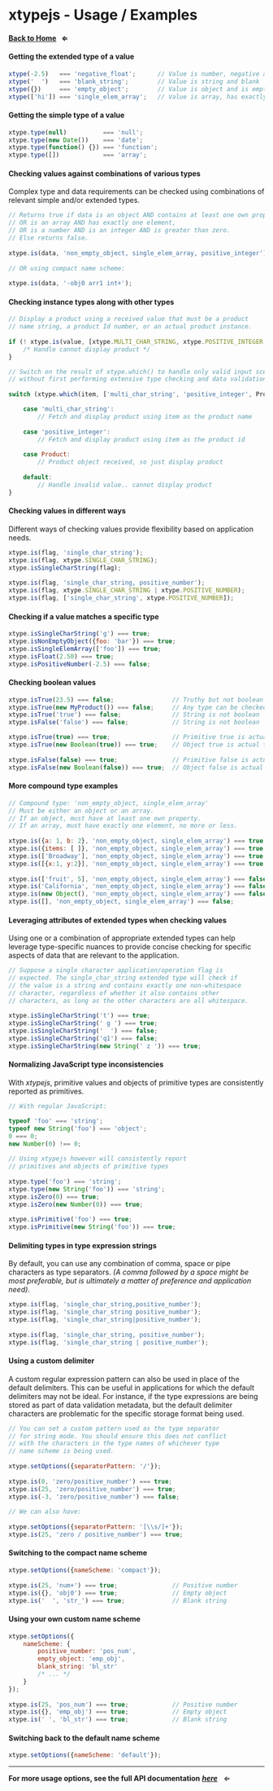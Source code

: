 # xtypejs - Usage / Examples

#### [Back to Home](//github.com/lucono/xtypejs) &nbsp; &lArr;


#### Getting the extended type of a value

```js
xtype(-2.5)   === 'negative_float';      // Value is number, negative and float
xtype('  ')   === 'blank_string';        // Value is string and blank
xtype({})     === 'empty_object';        // Value is object and is empty
xtype(['hi']) === 'single_elem_array';   // Value is array, has exactly one element
```

#### Getting the simple type of a value

```js
xtype.type(null)          === 'null';
xtype.type(new Date())    === 'date';
xtype.type(function() {}) === 'function';
xtype.type([])            === 'array';
```

#### Checking values against combinations of various types

Complex type and data requirements can be checked using combinations of relevant simple and/or extended types.

```js
// Returns true if data is an object AND contains at least one own property,
// OR is an array AND has exactly one element, 
// OR is a number AND is an integer AND is greater than zero.
// Else returns false.
    
xtype.is(data, 'non_empty_object, single_elem_array, positive_integer');
    
// OR using compact name scheme:
    
xtype.is(data, '-obj0 arr1 int+');
```

#### Checking instance types along with other types
  
```js
// Display a product using a received value that must be a product
// name string, a product Id number, or an actual product instance.
    
if (! xtype.is(value, [xtype.MULTI_CHAR_STRING, xtype.POSITIVE_INTEGER, Product])) {
    /* Handle cannot display product */
}
```
  
```js
// Switch on the result of xtype.which() to handle only valid input scenarios
// without first performing extensive type checking and data validations.
    
switch (xtype.which(item, ['multi_char_string', 'positive_integer', Product])) {

    case 'multi_char_string':
        // Fetch and display product using item as the product name
        
    case 'positive_integer':
        // Fetch and display product using item as the product id
        
    case Product:
        // Product object received, so just display product
        
    default:
        // Handle invalid value.. cannot display product
}
```

#### Checking values in different ways

Different ways of checking values provide flexibility based on application needs.
  
```js
xtype.is(flag, 'single_char_string');
xtype.is(flag, xtype.SINGLE_CHAR_STRING);
xtype.isSingleCharString(flag);
    
xtype.is(flag, 'single_char_string, positive_number');
xtype.is(flag, xtype.SINGLE_CHAR_STRING | xtype.POSITIVE_NUMBER);
xtype.is(flag, ['single_char_string', xtype.POSITIVE_NUMBER]);
``` 

#### Checking if a value matches a specific type
  
```js
xtype.isSingleCharString('g') === true;
xtype.isNonEmptyObject({foo: 'bar'}) === true;
xtype.isSingleElemArray(['foo']) === true;
xtype.isFloat(2.50) === true;
xtype.isPositiveNumber(-2.5) === false;
``` 

#### Checking boolean values
  
```js
xtype.isTrue(23.5) === false;                // Truthy but not boolean
xtype.isTrue(new MyProduct()) === false;     // Any type can be checked
xtype.isTrue('true') === false;              // String is not boolean
xtype.isFalse('false') === false;            // String is not boolean

xtype.isTrue(true) === true;                 // Primitive true is actual true
xtype.isTrue(new Boolean(true)) === true;    // Object true is actual true
        
xtype.isFalse(false) === true;               // Primitive false is actual false
xtype.isFalse(new Boolean(false)) === true;  // Object false is actual false
```

#### More compound type examples
  
```js
// Compound type: 'non_empty_object, single_elem_array'
// Must be either an object or an array.
// If an object, must have at least one own property.
// If an array, must have exactly one element, no more or less.
    
xtype.is({a: 1, b: 2}, 'non_empty_object, single_elem_array') === true;
xtype.is({items: [ ]}, 'non_empty_object, single_elem_array') === true;
xtype.is(['Broadway'], 'non_empty_object, single_elem_array') === true;
xtype.is([{x:1, y:2}], 'non_empty_object, single_elem_array') === true;
    
xtype.is(['fruit', 5], 'non_empty_object, single_elem_array') === false;
xtype.is('California', 'non_empty_object, single_elem_array') === false;
xtype.is(new Object(), 'non_empty_object, single_elem_array') === false;
xtype.is([], 'non_empty_object, single_elem_array') === false;
```

#### Leveraging attributes of extended types when checking values

Using one or a combination of appropriate extended types can help leverage type-specific nuances to provide concise checking for specific aspects of data that are relevant to the application.
  
```js
// Suppose a single character application/operation flag is 
// expected. The single_char_string extended type will check if
// the value is a string and contains exactly one non-whitespace 
// character, regardless of whether it also contains other 
// characters, as long as the other characters are all whitespace.
    
xtype.isSingleCharString('t') === true;
xtype.isSingleCharString(' g ') === true;
xtype.isSingleCharString('  ') === false;
xtype.isSingleCharString('q1') === false;
xtype.isSingleCharString(new String(' z ')) === true;
```

#### Normalizing JavaScript type inconsistencies

With *xtypejs*, primitive values and objects of primitive types are consistently reported as primitives.
  
```js
// With regular JavaScript:

typeof 'foo' === 'string';
typeof new String('foo') === 'object';
0 === 0;
new Number(0) !== 0;
    
// Using xtypejs however will consistently report
// primitives and objects of primitive types
    
xtype.type('foo') === 'string';
xtype.type(new String('foo')) === 'string';
xtype.isZero(0) === true;
xtype.isZero(new Number(0)) === true;
    
xtype.isPrimitive('foo') === true;
xtype.isPrimitive(new String('foo')) === true;
```

#### Delimiting types in type expression strings

By default, you can use any combination of comma, space or pipe characters as type separators. *(A comma followed by a space might be most preferable, but is ultimately a matter of preference and application need)*.
  
```js
xtype.is(flag, 'single_char_string,positive_number');
xtype.is(flag, 'single_char_string positive_number'); 
xtype.is(flag, 'single_char_string|positive_number');
    
xtype.is(flag, 'single_char_string, positive_number');
xtype.is(flag, 'single_char_string | positive_number'); 
``` 

#### Using a custom delimiter

A custom regular expression pattern can also be used in place of the default delimiters. This can be useful in applications for which the default delimiters may not be ideal. For instance, if the type expressions are being stored as part of data validation metadata, but the default delimiter characters are problematic for the specific storage format being used.
  
```js
// You can set a custom pattern used as the type separator
// for string mode. You should ensure this does not conflict 
// with the characters in the type names of whichever type 
// name scheme is being used.
    
xtype.setOptions({separatorPattern: '/'});
    
xtype.is(0, 'zero/positive_number') === true;
xtype.is(25, 'zero/positive_number') === true;
xtype.is(-3, 'zero/positive_number') === false;
    
// We can also have:
    
xtype.setOptions({separatorPattern: '[\\s/]+'});
xtype.is(25, 'zero / positive_number') === true;
``` 

#### Switching to the compact name scheme
  
```js
xtype.setOptions({nameScheme: 'compact'});
    
xtype.is(25, 'num+') === true;               // Positive number
xtype.is({}, 'obj0') === true;               // Empty object
xtype.is('  ', 'str_') === true;             // Blank string
```

#### Using your own custom name scheme
  
```js
xtype.setOptions({
    nameScheme: {
        positive_number: 'pos_num', 
        empty_object: 'emp_obj', 
        blank_string: 'bl_str'
        /* ... */
    }
});
    
xtype.is(25, 'pos_num') === true;            // Positive number
xtype.is({}, 'emp_obj') === true;            // Empty object
xtype.is(' ', 'bl_str') === true;            // Blank string
```

#### Switching back to the default name scheme
  
```js
xtype.setOptions({nameScheme: 'default'});
```

---

**For more usage options, see the full API documentation** ***[here](API.md)*** &nbsp; &lArr;
